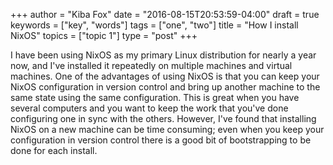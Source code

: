 +++
author   = "Kiba Fox"
date     = "2016-08-15T20:53:59-04:00"
draft    = true
keywords = ["key", "words"]
tags     = ["one", "two"]
title    = "How I install NixOS"
topics   = ["topic 1"]
type     = "post"
+++

I have been using NixOS as my primary Linux distribution for nearly a year now,
and I've installed it repeatedly on multiple machines and virtual machines.  One
of the advantages of using NixOS is that you can keep your NixOS configuration
in version control and bring up another machine to the same state using the same
configuration.  This is great when you have several computers and you want to
keep the work that you've done configuring one in sync with the others.
However, I've found that installing NixOS on a new machine can be time
consuming; even when you keep your configuration in version control there is
a good bit of bootstrapping to be done for each install.
